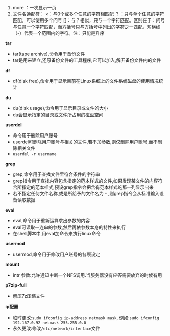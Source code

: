 1. more ：一次显示一页
2. 文件名通配符：
    ×：与0个或多个任意的字符相匹配
    ？：只与单个任意的字符匹配，可以使用多个问号
    []：与？相似，只与一个字符匹配。区别在于：问号与任意一个字符匹配，而方括号只与方括号中列出的字符之一匹配。短横线（-）代表一个范围内的字符。注：只能是升序

**tar**
+ tar(tape archive),命令用于备份文件
+ tar是用来建立,还原备份文件的工具程序,它可以加入,解开备份文件内的文件

**df**
+ df(disk free),命令用于显示目前在Linux系统上的文件系统磁盘的使用情况统计

**du**
+ du(disk usage),命令用于显示目录或文件的大小
+ du会显示指定的目录或文件所占用的磁盘空间

**userdel**
+ 命令用于删除用户账号
+ userdel可删除用户账号与相关的文件,若不加参数,则仅删除用户账号,而不删除相关文件
+ `userdel -r username`
    
**grep**
+ grep,命令用于查找文件里符合条件的字符串
+ grep指令用于查找内容包含指定的范本样式的文件,如果发现某文件的内容符合所指定的范本样式,预设grep指令会把含有范本样式的那一列显示出来
+ 若不指定任何文件名称,或是所给予的文件名为 - ,则grep指令会从标准输入设备读取数据.

**eval**
+ eval,命令用于重新运算求出参数的内容
+ eval可读取一连串的参数,然后再依参数本身的特性来执行
+ 在shell脚本中,用eval加命令来执行linux命令

**usermod**
+ usermod,命令用于修改用户账号的各项设定

**mount**
+ intr 参数:允许通知中断一个NFS调用.当服务器没有应答需要放弃的时候有用

**p7zip-full**
+ 解压7z压缩文件

**ip配置**
+ 临时更改:`sudo ifconfig ip-address netmask mask`, 例如:`sudo ifconfig 192.167.0.92 netmask 255.255.0.0`
+ 永久更改:修改`/etc/network/interface`文件
